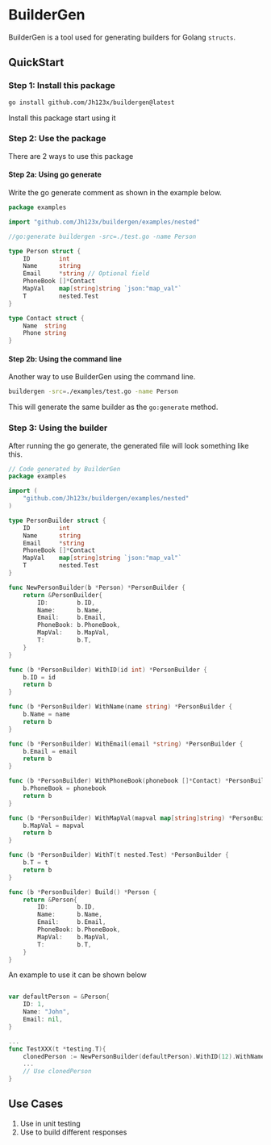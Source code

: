 # BuilderGen

BuilderGen is a tool used for generating builders for Golang `structs`.

## QuickStart

### Step 1: Install this package

```bash
go install github.com/Jh123x/buildergen@latest
```

Install this package start using it

### Step 2: Use the package

There are 2 ways to use this package

#### Step 2a: Using go generate

Write the go generate comment as shown in the example below.

```go
package examples

import "github.com/Jh123x/buildergen/examples/nested"

//go:generate buildergen -src=./test.go -name Person

type Person struct {
	ID        int
	Name      string
	Email     *string // Optional field
	PhoneBook []*Contact
	MapVal    map[string]string `json:"map_val"`
	T         nested.Test
}

type Contact struct {
	Name  string
	Phone string
}
```

#### Step 2b: Using the command line

Another way to use BuilderGen using the command line.

```bash
buildergen -src=./examples/test.go -name Person
```

This will generate the same builder as the `go:generate` method.

### Step 3: Using the builder

After running the go generate, the generated file will look something like this.

```go
// Code generated by BuilderGen
package examples

import (
	"github.com/Jh123x/buildergen/examples/nested"
)

type PersonBuilder struct {
	ID        int
	Name      string
	Email     *string
	PhoneBook []*Contact
	MapVal    map[string]string `json:"map_val"`
	T         nested.Test
}

func NewPersonBuilder(b *Person) *PersonBuilder {
	return &PersonBuilder{
		ID:        b.ID,
		Name:      b.Name,
		Email:     b.Email,
		PhoneBook: b.PhoneBook,
		MapVal:    b.MapVal,
		T:         b.T,
	}
}

func (b *PersonBuilder) WithID(id int) *PersonBuilder {
	b.ID = id
	return b
}

func (b *PersonBuilder) WithName(name string) *PersonBuilder {
	b.Name = name
	return b
}

func (b *PersonBuilder) WithEmail(email *string) *PersonBuilder {
	b.Email = email
	return b
}

func (b *PersonBuilder) WithPhoneBook(phonebook []*Contact) *PersonBuilder {
	b.PhoneBook = phonebook
	return b
}

func (b *PersonBuilder) WithMapVal(mapval map[string]string) *PersonBuilder {
	b.MapVal = mapval
	return b
}

func (b *PersonBuilder) WithT(t nested.Test) *PersonBuilder {
	b.T = t
	return b
}

func (b *PersonBuilder) Build() *Person {
	return &Person{
		ID:        b.ID,
		Name:      b.Name,
		Email:     b.Email,
		PhoneBook: b.PhoneBook,
		MapVal:    b.MapVal,
		T:         b.T,
	}
}

```

An example to use it can be shown below

```go

var defaultPerson = &Person{
	ID: 1,
	Name: "John",
	Email: nil,
}

...
func TestXXX(t *testing.T){
	clonedPerson := NewPersonBuilder(defaultPerson).WithID(12).WithName("Johnny").Build() // ID and Name changes
	...
	// Use clonedPerson
}
```

## Use Cases
1. Use in unit testing
2. Use to build different responses
